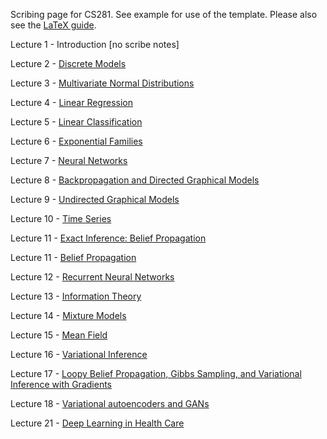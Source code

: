 Scribing page for CS281. See example for use of the template. Please also see the [LaTeX guide](https://github.com/harvard-ml-courses/cs281-scribe/blob/master/scribe_notes.md).

Lecture 1 - Introduction [no scribe notes]

Lecture 2 - [Discrete Models](https://github.com/harvard-ml-courses/cs281-scribe/blob/master/2/2.pdf)

Lecture 3 - [Multivariate Normal Distributions](https://github.com/harvard-ml-courses/cs281-scribe/blob/master/3/3.pdf)

Lecture 4 - [Linear Regression](https://github.com/harvard-ml-courses/cs281-scribe/blob/master/4/4.pdf)

Lecture 5 - [Linear Classification](https://github.com/harvard-ml-courses/cs281-scribe/blob/master/5/5.pdf)

Lecture 6 - [Exponential Families](https://github.com/harvard-ml-courses/cs281-scribe/blob/master/6/6.pdf)

Lecture 7 - [Neural Networks](https://github.com/harvard-ml-courses/cs281-scribe/blob/master/7/7.pdf)

Lecture 8 - [Backpropagation and Directed Graphical Models](https://github.com/harvard-ml-courses/cs281-scribe/blob/master/8/8.pdf)

Lecture 9 - [Undirected Graphical Models](https://github.com/harvard-ml-courses/cs281-scribe/blob/master/9/9.pdf)

Lecture 10 - [Time Series](https://github.com/harvard-ml-courses/cs281-scribe/blob/master/10/10.pdf)

Lecture 11 - [Exact Inference: Belief Propagation](https://github.com/harvard-ml-courses/cs281-scribe/blob/master/11/11.pdf)

Lecture 11 - [Belief Propagation](https://github.com/harvard-ml-courses/cs281-scribe/blob/master/13/13.pdf)


Lecture 12 - [Recurrent Neural Networks](https://github.com/harvard-ml-courses/cs281-scribe/blob/master/12/12.pdf)

Lecture 13 - [Information Theory](https://github.com/harvard-ml-courses/cs281-scribe/blob/master/13/13.pdf)

Lecture 14 - [Mixture Models](https://github.com/harvard-ml-courses/cs281-scribe/blob/master/14/14.pdf)

Lecture 15 - [Mean Field](https://github.com/harvard-ml-courses/cs281-scribe/blob/master/15/15.pdf)

Lecture 16 - [Variational Inference](https://github.com/harvard-ml-courses/cs281-scribe/blob/master/16/16.pdf)

Lecture 17 - [Loopy Belief Propagation, Gibbs Sampling, and Variational Inference with Gradients](https://github.com/harvard-ml-courses/cs281-scribe/blob/master/17/17.pdf)

Lecture 18 - [Variational autoencoders and GANs](https://github.com/harvard-ml-courses/cs281-scribe/blob/master/18/18.pdf)

Lecture 21 - [Deep Learning in Health Care](https://github.com/harvard-ml-courses/cs281-scribe/blob/master/21/21.pdf)
